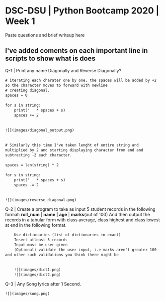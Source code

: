 # DSC-DSU | Python Bootcamp 2020 | Week 1

Paste questions and brief writeup here

## I've added coments on each important line in scripts to show what is does

Q-1 | Print any name Diagonally and Reverse Diagonally?
 
    # iterating each charater one by one, the spaces will be added by +2 so the character moves to forward with newline
    # creating diagonal.
    spaces = 0   

    for s in string:
        print(' ' * spaces + s)
        spaces += 2


    ![](images/diagonal_output.png)

    
    # Similarly this time I've taken lenght of entire string and multiplied by 2 and starting displaying character from end and subtracting -2 each character.

    spaces = len(string) * 2

    for s in string:
        print(' ' * spaces + s)
        spaces -= 2


    ![](images/reverse_diagonal.png)



Q-2 | Create a program to take as input 5 student records in the following format:
        **roll_num** | **name** | **age** | **marks**(out of 100)
        And then output the records in a tabular form with class average, class highest and class lowest at end in the following format.

        Use dictionaries (list of dictionaries in exact)
        Insert atleast 5 records
        Input must be user-given
        (Optional) validate the user input, i.e marks aren't greater 100 and other such validations you think there might be


        ![](images/dict1.png)
        ![](images/dict2.png)




Q-3 | Any Song lyrics after 1 Second.

    ![](images/song.png)